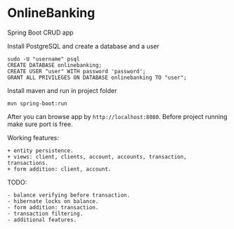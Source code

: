 # OnlineBanking
Spring Boot CRUD app

Install PostgreSQL and create a database and a user 

```
sudo -U "username" psql
CREATE DATABASE onlinebanking;
CREATE USER "user" WITH password 'password';
GRANT ALL PRIVILEGES ON DATABASE onlinebanking TO "user";
```

Install maven and run in project folder

```
mvn spring-boot:run
```

After you can browse app by `http://localhost:8080`. Before project running make sure port is free.

Working features:

```
+ entity persistence.
+ views: client, clients, account, accounts, transaction, transactions.
+ form addition: client, account.
```

TODO:

```
- balance verifying before transaction.
- hibernate locks on balance.
- form addition: transaction.
- transaction filtering.
- additional features.
```